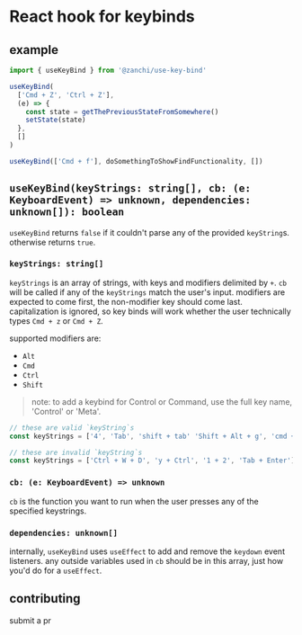 # React hook for keybinds

## example

```js
import { useKeyBind } from '@zanchi/use-key-bind'

useKeyBind(
  ['Cmd + Z', 'Ctrl + Z'],
  (e) => {
    const state = getThePreviousStateFromSomewhere()
    setState(state)
  },
  []
)

useKeyBind(['Cmd + f'], doSomethingToShowFindFunctionality, [])
```

## `useKeyBind(keyStrings: string[], cb: (e: KeyboardEvent) => unknown, dependencies: unknown[]): boolean`

`useKeyBind` returns `false` if it couldn't
parse any of the provided `keyString`s.
otherwise returns `true`.

### `keyStrings: string[]`

`keyStrings` is an array of strings, with keys and modifiers delimited by `+`.
`cb` will be called if any of the `keyStrings` match the user's input.
modifiers are expected to come first, the non-modifier key should come last.
capitalization is ignored, so key binds will work whether the user technically
types `Cmd + z` or `Cmd + Z`.

supported modifiers are:

- `Alt`
- `Cmd`
- `Ctrl`
- `Shift`

> note: to add a keybind for Control or Command,
> use the full key name, 'Control' or 'Meta'.

```js
// these are valid `keyString`s
const keyStrings = ['4', 'Tab', 'shift + tab' 'Shift + Alt + g', 'cmd + Z', 'Ctrl + Z']

// these are invalid `keyString`s
const keyStrings = ['Ctrl + W + D', 'y + Ctrl', '1 + 2', 'Tab + Enter']
```

### `cb: (e: KeyboardEvent) => unknown`

`cb` is the function you want to run when
the user presses any of the specified keystrings.

### `dependencies: unknown[]`

internally, `useKeyBind` uses `useEffect`
to add and remove the `keydown` event listeners.
any outside variables used in `cb` should be in this array,
just how you'd do for a `useEffect`.

## contributing

submit a pr
